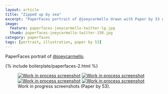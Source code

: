 ```yaml
---
layout: article
title: "Zipped up by sea"
excerpt: "PaperFaces portrait of @joeycarmello drawn with Paper by 53 on an iPad."
image: 
  feature: paperfaces-joeycarmello-twitter-lg.jpg
  thumb: paperfaces-joeycarmello-twitter-150.jpg
category: paperfaces
tags: [portrait, illustration, paper by 53]
---
```


PaperFaces portrait of <a href="http://twitter.com/joeycarmello">@joeycarmello</a>.

{% include boilerplate/paperfaces-2.html %}

<figure class="half">
	<a href="{{ site.url }}/images/paperfaces-joeycarmello-process-1-lg.jpg"><img src="{{ site.url }}/images/paperfaces-joeycarmello-process-1-600.jpg" alt="Work in process screenshot"></a>
	<a href="{{ site.url }}/images/paperfaces-joeycarmello-process-2-lg.jpg"><img src="{{ site.url }}/images/paperfaces-joeycarmello-process-2-600.jpg" alt="Work in process screenshot"></a>
	<a href="{{ site.url }}/images/paperfaces-joeycarmello-process-3-lg.jpg"><img src="{{ site.url }}/images/paperfaces-joeycarmello-process-3-600.jpg" alt="Work in process screenshot"></a>
	<a href="{{ site.url }}/images/paperfaces-joeycarmello-process-4-lg.jpg"><img src="{{ site.url }}/images/paperfaces-joeycarmello-process-4-600.jpg" alt="Work in process screenshot"></a>
	<figcaption>Work in progress screenshots (Paper by 53).</figcaption>
</figure>
